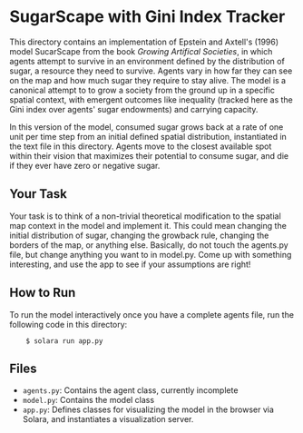 # SugarScape with Gini Index Tracker

This directory contains an implementation of Epstein and Axtell's (1996) model SucarScape from the book *Growing Artifical Societies*, in which agents attempt to survive in an environment defined by the distribution of sugar, a resource they need to survive. Agents vary in how far they can see on the map and how much sugar they require to stay alive. The model is a canonical attempt to to grow a society from the ground up in a specific spatial context, with emergent outcomes like inequality (tracked here as the Gini index over agents' sugar endowments) and carrying capacity.

In this version of the model, consumed sugar grows back at a rate of one unit per time step from an initial defined spatial distribution, instantiated in the text file in this directory. Agents move to the closest available spot within their vision that maximizes their potential to consume sugar, and die if they ever have zero or negative sugar.

## Your Task

Your task is to think of a non-trivial theoretical modification to the spatial map context in the model and implement it. This could mean changing the initial distribution of sugar, changing the growback rule, changing the borders of the map, or anything else. Basically, do not touch the agents.py file, but change anything you want to in model.py. Come up with something interesting, and use the app to see if your assumptions are right!

## How to Run

To run the model interactively once you have a complete agents file, run the following code in this directory:

```
    $ solara run app.py
```

## Files

* ``agents.py``: Contains the agent class, currently incomplete
* ``model.py``: Contains the model class
* ``app.py``: Defines classes for visualizing the model in the browser via Solara, and instantiates a visualization server.
